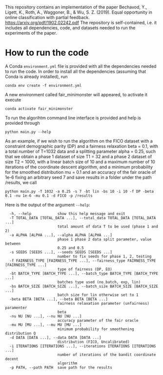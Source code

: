This repository contains an implementation of the paper Bechavod, Y., Ligett, K., Roth, A., Waggoner, B., & Wu, S. Z. (2019).
Equal opportunity in online classification with partial feedback. https://arxiv.org/pdf/1902.02242.pdf
The repository is self-contained, i.e. it includes all dependencies, code, and datasets needed to run the experiments of the paper.

# How to run the code

A Conda `environment.yml` file is provided with all the dependencies needed to run the code.
In order to install all the dependencies (assuming that Conda is already installed), 
run 

```
conda env create -f environment.yml
```

A new environment called fair_minimonster will appeared, to activate it execute 

```
conda activate fair_minimonster
```

To run the algorihtm command line interface is provided
and help is provided through

```
python main.py --help
```

As an example, if we wish to run the algorithm on the FICO dataset with a constraint demographic
parity (DP) and a fairness relaxation beta = 0.1, with a total number of T=1032 data and a splitting parameter
alpha = 0.25, such that we obtain a phase 1 dataset of size T1 = 32 and a
 phase 2 dataset of size T2 = 1000, with a linear batch size of 10 and a maximum number of 10 iterations of the coordinate
descent algorithm, and a minimum probability for the smoothed distribution mu = 0.1 and an accuracy
of the fair oracle of 1e-6 fixing an arbitrary seed 7 and save results in a folder under the path /results, we call

```
python main.py -T 1032 -a 0.25 -s 7 -bt lin -bs 10 -i 10 -f DP -beta 0.1 -nu 1e-6 -mu 0.1 -d FICO -p /results
```

Here is the output of the argument `--help`:

```
  -h, --help            show this help message and exit
  -T TOTAL_DATA [TOTAL_DATA ...], --total_data TOTAL_DATA [TOTAL_DATA ...]
                        total amount of data T to be used (phase 1 and 2)
  -a ALPHA [ALPHA ...], --alpha ALPHA [ALPHA ...]
                        phase 1 phase 2 data split parameter, value between
                        0.25 and 0.5
  -s SEEDS [SEEDS ...], --seeds SEEDS [SEEDS ...]
                        number to fix seeds for phase 1, 2, testing
  -f FAIRNESS_TYPE [FAIRNESS_TYPE ...], --fairness_type FAIRNESS_TYPE [FAIRNESS_TYPE ...]
                        type of fairness (DP, EO)
  -bt BATCH_TYPE [BATCH_TYPE ...], --batch_type BATCH_TYPE [BATCH_TYPE ...]
                        batches type used (no_batch, exp, lin)
  -bs BATCH_SIZE [BATCH_SIZE ...], --batch_size BATCH_SIZE [BATCH_SIZE ...]
                        batch size for lin otherwise set to 1
  -beta BETA [BETA ...], --beta BETA [BETA ...]
                        fairness relaxation parameter (unfairness) paramenter
                        beta
  -nu NU [NU ...], --nu NU [NU ...]
                        accuracy parameter of the fair oracle
  -mu MU [MU ...], --mu MU [MU ...]
                        minimum probability for smoothening distribution Q
  -d DATA [DATA ...], --data DATA [DATA ...]
                        distribution (FICO, Uncalibrated)
  -i ITERATIONS [ITERATIONS ...], --iterations ITERATIONS [ITERATIONS ...]
                        number of iterations of the bandit coordinate decent
                        algorithm
  -p PATH, --path PATH  save path for the results

```
